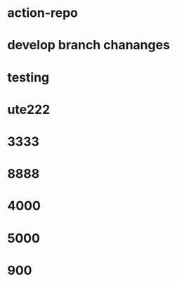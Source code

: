 # action-repo

# develop branch chananges 

#  testing

# ute222
# 3333
# 8888
# 4000
# 5000
# 900



